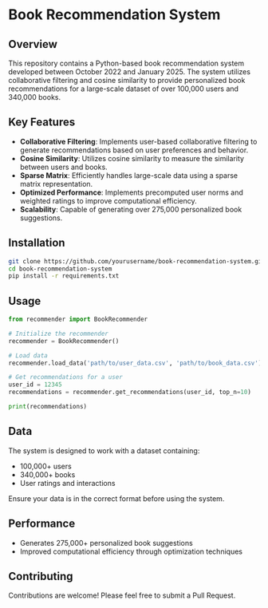 # Book Recommendation System

## Overview

This repository contains a Python-based book recommendation system developed between October 2022 and January 2025. The system utilizes collaborative filtering and cosine similarity to provide personalized book recommendations for a large-scale dataset of over 100,000 users and 340,000 books.

## Key Features

- **Collaborative Filtering**: Implements user-based collaborative filtering to generate recommendations based on user preferences and behavior.
- **Cosine Similarity**: Utilizes cosine similarity to measure the similarity between users and books.
- **Sparse Matrix**: Efficiently handles large-scale data using a sparse matrix representation.
- **Optimized Performance**: Implements precomputed user norms and weighted ratings to improve computational efficiency.
- **Scalability**: Capable of generating over 275,000 personalized book suggestions.

## Installation

```bash
git clone https://github.com/yourusername/book-recommendation-system.git
cd book-recommendation-system
pip install -r requirements.txt
```

## Usage

```python
from recommender import BookRecommender

# Initialize the recommender
recommender = BookRecommender()

# Load data
recommender.load_data('path/to/user_data.csv', 'path/to/book_data.csv')

# Get recommendations for a user
user_id = 12345
recommendations = recommender.get_recommendations(user_id, top_n=10)

print(recommendations)
```

## Data

The system is designed to work with a dataset containing:
- 100,000+ users
- 340,000+ books
- User ratings and interactions

Ensure your data is in the correct format before using the system.

## Performance

- Generates 275,000+ personalized book suggestions
- Improved computational efficiency through optimization techniques

## Contributing

Contributions are welcome! Please feel free to submit a Pull Request.
